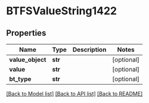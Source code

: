 # BTFSValueString1422

## Properties
Name | Type | Description | Notes
------------ | ------------- | ------------- | -------------
**value_object** | **str** |  | [optional] 
**value** | **str** |  | [optional] 
**bt_type** | **str** |  | [optional] 

[[Back to Model list]](../README.md#documentation-for-models) [[Back to API list]](../README.md#documentation-for-api-endpoints) [[Back to README]](../README.md)


